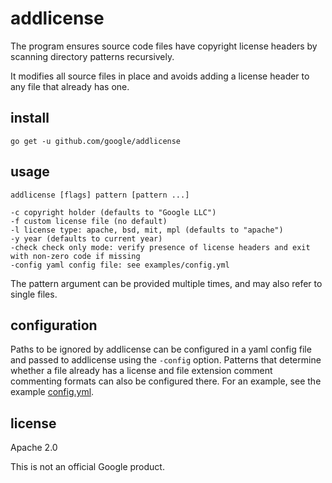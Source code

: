 # addlicense

The program ensures source code files have copyright license headers
by scanning directory patterns recursively.

It modifies all source files in place and avoids adding a license header
to any file that already has one.

## install

    go get -u github.com/google/addlicense

## usage

    addlicense [flags] pattern [pattern ...]

    -c copyright holder (defaults to "Google LLC")
    -f custom license file (no default)
    -l license type: apache, bsd, mit, mpl (defaults to "apache")
    -y year (defaults to current year)
    -check check only mode: verify presence of license headers and exit with non-zero code if missing
    -config yaml config file: see examples/config.yml

The pattern argument can be provided multiple times, and may also refer
to single files.

## configuration
Paths to be ignored by addlicense can be configured in a yaml config file and passed to addlicense using the `-config` option. Patterns that determine whether a file already has a license and file extension comment commenting formats can also be configured there. For an example, see the example [config.yml](https://github.com/nokia/addlicense/blob/master/examples/config.yml).

## license

Apache 2.0

This is not an official Google product.
